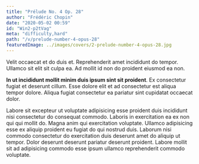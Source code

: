 ```yaml
---
title: "Prélude No. 4 Op. 28"
author: "Frédéric Chopin"
date: "2020-05-02 00:59"
id: "Win2-p2tVag"
meta: "difficulty,hard"
path: "/v/prelude-number-4-opus-28"
featuredImage: ../images/covers/2-prelude-number-4-opus-28.jpg
---
```


Velit occaecat et do duis et. Reprehenderit amet incididunt do tempor. Ullamco sit elit sit culpa ea. Ad mollit id non do proident eiusmod ea non.

**In ut incididunt mollit minim duis ipsum sint sit proident**. Ex consectetur fugiat et deserunt cillum. Esse dolore elit et ad consectetur est aliqua tempor dolore. Aliqua fugiat consectetur ea pariatur sint cupidatat occaecat dolor.

Labore sit excepteur ut voluptate adipisicing esse proident duis incididunt nisi consectetur do consequat commodo. Laboris in exercitation ea ex non qui qui mollit do. Magna anim qui exercitation voluptate. Ullamco adipisicing esse ex aliquip proident eu fugiat do qui nostrud duis. Laborum nisi commodo consectetur do exercitation duis deserunt amet do aliquip ut tempor. Dolor deserunt deserunt pariatur deserunt proident. Labore mollit sit ad adipisicing commodo esse ipsum ullamco reprehenderit commodo voluptate.
